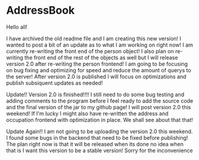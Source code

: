 # AddressBook
Hello all!

I have archived the old readme file and I am creating this new version! I wanted to post a bit of an update as to what I am working on right now! I am currently re-writing the front end of the person object! I also plan on re-writing the front end of the rest of the objects as well but I will release version 2.0 after re-writing the person frontend! I am going to be focusing on bug fixing and optimizing for speed and reduce the amount of querys to the server! After version 2.0 is published I will focus on optimizations and publish subsiquent updates as needed!

Update!! Version 2.0 is finished!!!! I still need to do some bug testing and adding comments to the program before I feel ready to add the source code and the final version of the jar to my github page! I will post version 2.0 this weekend! If I'm lucky I might also have re-written the address and occupation frontend with optimization in place. We shall see about that that!

Update Again!! I am not going to be uploading the version 2.0 this weekend. I found some bugs in the backend that need to be fixed before publishing! The plan right now is that it will be released when its done no idea when that is I want this version to be a stable version! Sorry for the inconvenience 
